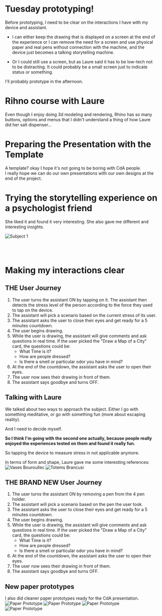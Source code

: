 # Tuesday prototyping!

Before prototyping, I need to be clear on the interactions I have with my device and assistant.

- I can either keep the drawing that is displayed on a screen at the end of the experience or I can remove the need for a screen and use physical paper and real pens without connection with the machine, and the device just becomes a talking storytelling machine.

- Or I could still use a screen, but as Laure said it has to be low-tech not to be distracting. It could probably be a small screen just to indicate status or something.

I'll probably prototype in the afternoon.

# Rihno course with Laure
Even though I enjoy doing 3d modeling and rendering, Rhino has so many buttons, options and menus that I didn't understand a thing of how Laure did her salt dispenser...

# Preparing the Presentation with the Template
A template? okay I hope it's not going to be boring with CdA people.
<br>
I really hope we can do our own presentations with our own designs at the end of the project.

# Trying the storytelling experience on a psychologist friend
She liked it and found it very interesting. She also gave me different and interesting insights.

![Subject 1](/process/2023-11-14/IMG_6366.jpeg)

<br>
<br>

# Making my interactions clear
## THE User Journey
1. The user turns the assistant ON by tapping on it. The assistant then detects the stress level of the person according to the force they used to tap on the device.
2. The assistant will pick a scenario based on the current stress of its user.
3. The assistant asks the user to close their eyes and get ready for a 5 minutes countdown.
4. The user begins drawing.
5. While the user is drawing, the assistant will give comments and ask questions in real time. If the user picked the "Draw a Map of a City" card, the questions could be:
    - What Time is it?
    - How are people dressed?
    - Is there a smell or particular odor you have in mind?
6. At the end of the countdown, the assistant asks the user to open their eyes.
7. The user now sees their drawing in front of them.
8. The assistant says goodbye and turns OFF.

## Talking with Laure
We talked about two ways to approach the subject. Either I go with something meditative, or go with something fun (more about escaping reality).

And I need to decide myself.

<b>So I think I'm going with the second one actually, because people really enjoyed the experiences tested on them and found it really fun.</b>

So tapping the device to measure stress in not applicable anymore.

In terms of form and shape, Laure gave me some interesting references:
![Vases Bouroullec](/process/2023-11-14/vases_bouroullec.png)
![Totems Brancusi](/process/2023-11-14/totems_brancusi.png)


## THE BRAND NEW User Journey
1. The user turns the assistant ON by removing a pen from the 4 pen holder.
2. The assistant will pick a scenario based on the pen the user took.
3. The assistant asks the user to close their eyes and get ready for a 5 minutes countdown.
4. The user begins drawing.
5. While the user is drawing, the assistant will give comments and ask questions in real time. If the user picked the "Draw a Map of a City" card, the questions could be:
    - What Time is it?
    - How are people dressed?
    - Is there a smell or particular odor you have in mind?
6. At the end of the countdown, the assistant asks the user to open their eyes.
7. The user now sees their drawing in front of them.
8. The assistant says goodbye and turns OFF.

## New paper prototypes
I also did cleaner paper prototypes ready for the CdA presentation.
![Paper Prototype](/process/2023-11-14/IMG_6368.jpeg)
![Paper Prototype](/process/2023-11-14/IMG_6369.jpeg)
![Paper Prototype](/process/2023-11-14/IMG_6370.jpeg)
![Paper Prototype](/process/2023-11-14/IMG_6371.jpeg)

